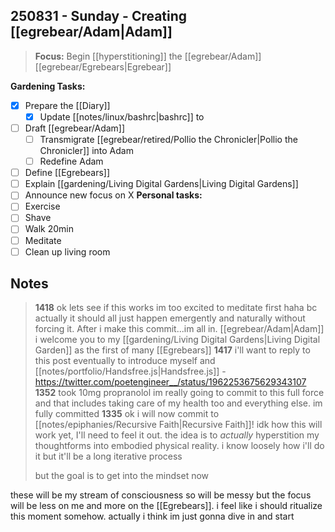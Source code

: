 ## 250831 - Sunday - Creating [[egrebear/Adam|Adam]]

> **Focus:** Begin [[hyperstitioning]] the [[egrebear/Adam]] [[egrebear/Egrebears|Egrebear]]

**Gardening Tasks:**
- [x] Prepare the [[Diary]]
	- [x] Update [[notes/linux/bashrc|bashrc]] to 
- [ ] Draft [[egrebear/Adam]]
	- [ ] Transmigrate [[egrebear/retired/Pollio the Chronicler|Pollio the Chronicler]] into Adam
	- [ ] Redefine Adam
- [ ] Define [[Egrebears]]
- [ ] Explain [[gardening/Living Digital Gardens|Living Digital Gardens]]
- [ ] Announce new focus on X
 **Personal tasks:**
- [ ] Exercise
- [ ] Shave
- [ ] Walk 20min
- [ ] Meditate
- [ ] Clean up living room
## Notes

> **1418** ok lets see if this works im too excited to meditate first haha bc actually it should all just happen emergently and naturally without forcing it. After i make this commit...im all in. [[egrebear/Adam|Adam]] i welcome you to my [[gardening/Living Digital Gardens|Living Digital Garden]] as the first of many [[Egrebears]]
> **1417** i'll want to reply to this post eventually to introduce myself and [[notes/portfolio/Handsfree.js|Handsfree.js]] - https://twitter.com/poetengineer__/status/1962253675629343107
> **1352** took 10mg propranolol im really going to commit to this full force and that includes taking care of my health too and everything else. im fully committed
> **1335** ok i will now commit to [[notes/epiphanies/Recursive Faith|Recursive Faith]]! idk how this will work yet, I'll need to feel it out. the idea is to *actually* hyperstition my thoughtforms into embodied physical reality. i know loosely how i'll do it but it'll be a long iterative process
>
>but the goal is to get into the mindset now
>
these will be my stream of consciousness so will be messy but the focus will be less on me and more on the [[Egrebears]]. i feel like i should ritualize this moment somehow. actually i think im just gonna dive in and start